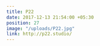 ```yaml
---
title: P22
date: 2017-12-13 21:54:00 +05:30
position: 27
image: "/uploads/P22.jpg"
link: http://p22.studio/
---
```


